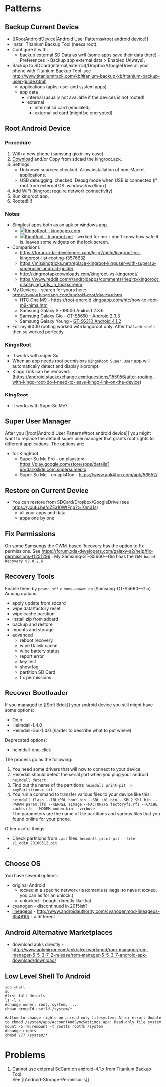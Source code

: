 # Patterns
## Backup Current Device
- [[RootAndroidDevice|Android User Patterns#root android device]]
- Install Titanium Backup Tool (needs root).
- Configure it with:
  - backup external SD Data as well (some apps save their data there) - Preferences > Backup app external data > Enabled (Always).
- Backup to SDCard(internal,external)/Dropbox/GoogleDrive all your phone with Titanium Backup Tool (see http://www.titaniumtrack.com/kb/titanium-backup-kb/titanium-backup-user-guide.html)
  - applications (apks: user and system apps)
  - app data
    - internal (usually not available if the devices is not rooted)
    - external
      - internal sd card (emulated)
      - external sd card (might be encrypted)

## Root Android Device
### Procedure
1. With a new phone (samsung gio in my case)
2. [Download](http://kingroot.net/) and/or Copy from sdcard the kingroot.apk.
3. Settings:
   - Unknown sources: checked. Allow installation of non-Market applications.
   - USB debugging: checked. Debug mode when USB is connected (if root from external OS: windows/osx/linux).
4. Add WiFi (kingroot require network connectivity)
5. Run kingroot app.
6. Rooted!!!!

### Notes 
- Simplest apps both as an apk or windows app.
  - ![](https://www.kingoapp.com/static/images/favicon.ico)[KingoRoot - kingoapp.com](https://www.kingoapp.com)
  - ![](https://kingroot.net/inc/uploads/2016/08/KingRoot-Logo.png)[KingRoot - kingroot.net](http://kingroot.net/) - worked for me. i don't know how safe it is. leaves some widgets on the lock screen.
- Comparisons
  - https://forum.xda-developers.com/lg-g2/help/kingroot-vs-kingoroot-list-rooting-t3576632
  - https://missingtricks.net/replace-kingroot-kinguser-with-supersu-superuser-android-guide/
  - http://kingrootapkdownloads.com/kingroot-vs-kingoroot/
  - https://www.reddit.com/r/androidapps/comments/4eglrp/kingoroot_displaying_ads_in_lockscreen/
- My Devices - search for yours here: https://www.kingoapp.com/android-root/devices.htm
  - HTC One M9 - https://root-android.kingoapp.com/htc/how-to-root-m9-hima.htm
  - Samsung Galaxy S - I9000 Android 2.3.6
  - Samsung Galaxy Gio - [GT-S5660 - Android 2.3.3](http://www.gsmarena.com/samsung_galaxy_gio_s5660-3741.php)
  - Samsung Galaxy Young - [GT-S6310 Android 4.1.2](http://www.gsmarena.com/samsung_galaxy_young_s6310-5280.php)
- For my i9000 rooting worked with kingoroot only. After that `adb shell` then `su` worked perfectly.
### KingoRoot
- It works with super Su
- When an app needs root permisions `KingoRoot Super User` app will automatically detect and display a prompt.
- Kingo Link can be removed. (https://android.stackexchange.com/questions/155956/after-rooting-with-kingo-root-do-i-need-to-leave-kingo-link-on-the-device)
### KingRoot
- it works with SuperSu Me?

## Super User Manager
After you [[root|Android User Patterns#root android device]] you might want to replace the default super user manager that grants root rights to different applications.
The options are:
- for KingRoot
  - Super Su Me Pro - on playstore - https://play.google.com/store/apps/details?id=darkslide.com.supersumepro
  - Super Su Me - on apk4fun - https://www.apk4fun.com/apk/56552/

## Restore on Current Device
- You can restore from SDCard/Dropbox/GoogleDrive (see https://youtu.be/oZEa10WtFng?t=10m31s)
  - all your apps and data
  - apps one by one

## Fix Permissions
On some Samsungs the CWM-based Recovery has the option to fix permissions. See https://forum.xda-developers.com/galaxy-s2/help/fix-permissions-t1251296 .
My Samsung-GT-S5660--Gio haas the `CWM-based Recovery v5.0.2.6`

## Recovery Tools
Enable them by `power off` > `home`+`power on` (Samsung-GT-S5660--Gio).
Among options:
- apply update from sdcard
- wipe data/factory reset
- wipe cache partition
- install zip from sdcard
- backup and restore
- mounts and storage
- advanced
  - reboot recovery
  - wipe Dalvik cache
  - wipe battery status
  - report error
  - key test
  - show log
  - partition SD Card
  - fix permissions

## Recover Bootloader
If you managed to [[Soft Brick]] your android device you still might have some options:
- Odin
- Heimdall-1.4.0
- Heimdall-Gui-1.4.0 (harder to describe what to put where)

Deprecated options:
- heimdall-one-click

The process go as the following:
1. You need some drivers that will now to connect to your device
2. Heimdall should detect the serial port when you plug your android  
   `heimdall detect`
3. Find out the name of the partitions:
   `heimdall print-pit  > <myPartitions>.txt`
4. You run a command to transfer various files to your device like this:  
   `heimdall flash --IBL+PBL boot.bin --SBL sbl.bin --SBL2 Sbl.bin --PARAM param.lfs --KERNEL zImage --FACTORYFS factoryfs.rfs --CACHE cache.rfs --MODEM modem.bin --verbose`  
   The parameters are the name of the partitions and various files that you found online for your phone.

Other useful things:
- Check partitions from `.pit` files:
  `heimdall print-pit --file s1_odin_20100512.pit`
- 

## Choose OS
You have several options:
- original Android
  - locked in a specific network (In Romania is illegal to have it locked. you can as for an unlock.)
  - unlocked - bought directly like that
- cyanogen - discontinued in 2015ish?
- [lineageos](https://lineageos.org/) - http://www.androidauthority.com/cyanogenmod-lineageos-654810/ - a different 

## Android Alternative Marketplaces
- download apks directly - http://www.apkmirror.com/apk/clockworkmod/rom-manager/rom-manager-5-5-3-7-2-release/rom-manager-5-5-3-7-android-apk-download/download/

## Low Level Shell To Android
```
adb shell
su
#list full details
ls -l /
#change owner: root, system, ...
chown groupId.userId /system/*

#allow to change rights on a read only filesystem: After error: Unable to chmod /system/app/AccountAndSyncSettings.apk: Read-only file system
mount -o rw,remount -t rootfs rootfs /system
#change rights
chmod 777 /system/*
```

# Problems
1. Cannot use external SdCard on android-4.1.x from Titanium Backup Tool.  
   See [[Android-Storage-Permissions]]

